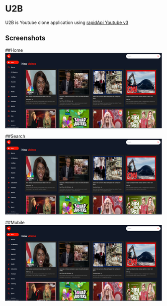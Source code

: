 
# U2B
U2B is Youtube clone application using [rapidApi Youtube v3](https://rapidapi.com/ytdlfree/api/youtube-v31/)

## Screenshots

##Home
![Home Screen](https://github.com/bhupiiidx/U2B/raw/main/src/assets/image/demo/Home.png)

##Search
![Search](https://github.com/bhupiiidx/U2B/raw/main/src/assets/image/demo/Home.png)

##Mobile
![Search](https://github.com/bhupiiidx/U2B/raw/main/src/assets/image/demo/Home.png)
